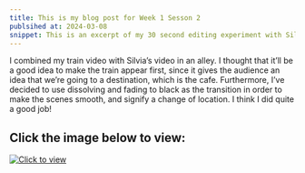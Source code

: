 ```yaml
---
title: This is my blog post for Week 1 Sesson 2
publsihed at: 2024-03-08
snippet: This is an excerpt of my 30 second editing experiment with Silvia
---
```



I combined my train video with Silvia’s video in an alley. I thought that it’ll be a good idea to make the train appear first, since it gives the audience an idea that we’re going to a destination, which is the cafe. Furthermore, I’ve decided to use dissolving and fading to black as the transition in order to make the scenes smooth, and signify a change of location. I think I did quite a good job! 

## Click the image below to view:

[![Click to view](https://img.youtube.com/vi/mmwa3WLrUFc/0.jpg)](https://www.youtube.com/watch?v=mmwa3WLrUFc)
